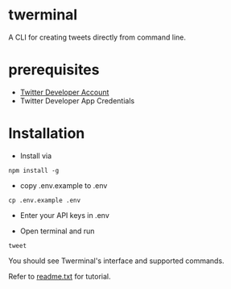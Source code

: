 # twerminal
A CLI for creating tweets directly from command line.

# prerequisites
* [Twitter Developer Account](https://developer.twitter.com/)
* Twitter Developer App Credentials

# Installation

* Install via

```
npm install -g
```

* copy .env.example to .env

```
cp .env.example .env
```
* Enter your API keys in .env



* Open terminal and run

```
tweet
```

You should see Twerminal's interface and supported commands.

Refer to [readme.txt](https://github.com/Bitnagar/twerminal/blob/main/readme.txt) for tutorial.

